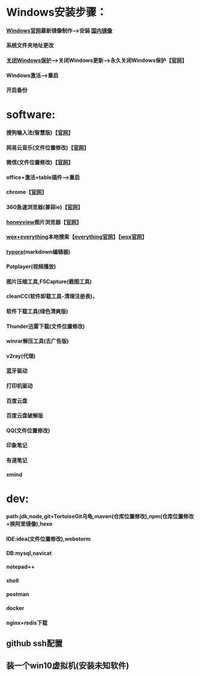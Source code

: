 # Windows安装步骤：
#### [Windows官网](https://www.microsoft.com/zh-cn/software-download/windows10)最新镜像制作-->安装 [国内镜像](https://msdn.itellyou.cn)
#### 系统文件夹地址更改
#### [关闭Windows保护](https://github.com/phoenixtree2poplar/release-tools-v2/releases/tag/关闭保护)-->关闭Windows更新-->永久关闭Windows保护【[官网](http://www.carrotchou.blog/27785.html)】
#### Windows激活-->重启
#### 开启备份
# software:
#### 搜狗输入法(智慧版)【[官网](https://pinyin.sogou.com/zhihui)】
#### 网易云音乐(文件位置修改)【[官网](https://music.163.com)】
#### 微信(文件位置修改)【[官网](https://weixin.qq.com)】
#### office+激活+table插件-->重启
#### chrome【[官网](https://www.google.cn/intl/zh-CN/chrome)】
#### 360急速浏览器(兼容ie)【[官网](https://browser.360.cn/ee)】
#### [honeyview](https://github.com/phoenixtree2poplar/release-tools-v1/releases/tag/%E5%9B%BE%E7%89%87%E6%B5%8F%E8%A7%88%E5%99%A8)图片浏览器【[官网](https://honeyview.en.softonic.com/)】
#### [wox+everything](https://github.com/phoenixtree2poplar/release-tools-v1/releases/tag/everything文件搜索-wox软件搜索)本地搜索【[everything官网](https://everything.en.softonic.com/)】【[wox官网](http://www.wox.one/)】
#### [typora](https://www.typora.io/)(markdown编辑器)
#### Potplayer(视频播放)
#### 图片压缩工具,FSCapture(截图工具)
#### cleanCC(软件卸载工具-清理注册表)，
#### 软件下载工具(绿色清爽版)
#### Thunder迅雷下载(文件位置修改)
#### winrar解压工具(去广告版)
#### v2ray(代理)
#### 蓝牙驱动
#### 打印机驱动
#### 百度云盘
#### 百度云盘破解版
#### QQ(文件位置修改)
#### 印象笔记
#### 有道笔记
#### xmind
# dev:
#### path:jdk,node,git+TortoiseGit乌龟,maven(仓库位置修改),npm(仓库位置修改+换阿里镜像),hexo
#### IDE:idea(文件位置修改),webstorm
#### DB:mysql,navicat
#### notepad++
#### xhell
#### postman
#### docker
#### nginx+redis下载
## github  ssh配置
## 装一个win10虚拟机(安装未知软件)